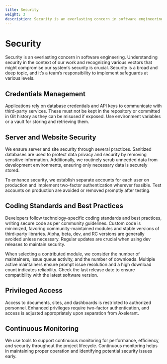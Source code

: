 ```yaml
---
title: Security
weight: 3
description: Security is an everlasting concern in software engineering. Understanding security in the context of our work and recognizing various vectors that might compromise our system’s security is crucial. Security is a broad and deep topic, and it’s a team’s responsibility to implement safeguards at various levels.
---
```


# Security

Security is an everlasting concern in software engineering. Understanding security in the context of our work and recognizing various vectors that might compromise our system’s security is crucial. Security is a broad and deep topic, and it’s a team’s responsibility to implement safeguards at various levels.

## Credentials Management

Applications rely on database credentials and API keys to communicate with third-party services. These must not be kept in the repository or committed in Git history as they can be misused if exposed. Use environment variables or a vault for storing and retrieving them.

## Server and Website Security

We ensure server and site security through several practices. Sanitized databases are used to protect data privacy and security by removing sensitive information. Additionally, we routinely scrub unneeded data from development environments, ensuring only necessary data is securely stored.

To enhance security, we establish separate accounts for each user on production and implement two-factor authentication wherever feasible. Test accounts on production are avoided or removed promptly after testing.

## Coding Standards and Best Practices

Developers follow technology-specific coding standards and best practices, writing secure code as per community guidelines. Custom code is minimized, favoring community-maintained modules and stable versions of third-party libraries. Alpha, beta, dev, and RC versions are generally avoided unless necessary. Regular updates are crucial when using dev releases to maintain security.

When selecting a contributed module, we consider the number of maintainers, issue queue activity, and the number of downloads. Multiple active maintainers ensure prompt issue resolution and a high download count indicates reliability. Check the last release date to ensure compatibility with the latest software version.

## Privileged Access

Access to documents, sites, and dashboards is restricted to authorized personnel. Enhanced privileges require two-factor authentication, and access is adjusted appropriately upon separation from Axelerant.

## Continuous Monitoring

We use tools to support continuous monitoring for performance, efficiency, and security throughout the project lifecycle. Continuous monitoring helps in maintaining proper operation and identifying potential security issues early.
